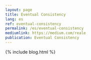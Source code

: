```yaml
---
layout: page
title: Eventual Consistency
lang: es
ref: eventual-consistency
permalink: /es/eventual-consistency
mediumlink: https://medium.com/reale
publication: Eventual Consistency
---
```


{% include blog.html %}
